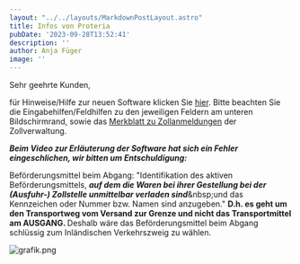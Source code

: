 ```yaml
---
layout: "../../layouts/MarkdownPostLayout.astro"
title: Infos von Proteria
pubDate: '2023-09-28T13:52:41'
description: ''
author: Anja Füger
image: ''
---
```


Sehr geehrte Kunden,

für Hinweise/Hilfe zur neuen Software klicken Sie [hier](https://help.proteria.de/tutorials/prasentation-proteria-software-de "https://help.proteria.de/tutorials/prasentation-proteria-software-de"). Bitte beachten Sie die Eingabehilfen/Feldhilfen zu den jeweiligen Feldern am unteren Bildschirmrand, sowie das [Merkblatt zu Zollanmeldungen](https://proteria.us17.list-manage.com/track/click?u=d11c59bf6155c5ceb7791f918&amp;id=96b402aa93&amp;e=881803a0a3 "https://proteria.us17.list-manage.com/track/click?u=d11c59bf6155c5ceb7791f918&amp;id=96b402aa93&amp;e=881803a0a3") der Zollverwaltung.

***Beim Video zur Erläuterung der Software hat sich ein Fehler eingeschlichen, wir bitten um Entschuldigung:***

Beförderungsmittel beim Abgang: \"Identifikation des aktiven Beförderungsmittels, ***auf dem die Waren bei ihrer Gestellung bei der (Ausfuhr-) Zollstelle unmittelbar verladen sind***&amp;nbsp;und das Kennzeichen oder Nummer bzw. Namen sind anzugeben.\" <strong>D.h. es geht um den Transportweg vom Versand zur Grenze und nicht das Transportmittel am AUSGANG. </strong>Deshalb wäre das Beförderungsmittel beim Abgang schlüssig zum Inländischen Verkehrszweig zu wählen.



















![grafik.png](images/posts/grafik.png)